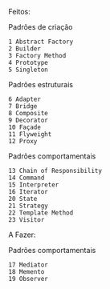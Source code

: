 Feitos:

Padrões de criação

	1 Abstract Factory
	2 Builder
	3 Factory Method
	4 Prototype
	5 Singleton

Padrões estruturais

	6 Adapter
	7 Bridge
	8 Composite
	9 Decorator
	10 Façade
	11 Flyweight	
	12 Proxy

Padrões comportamentais

	13 Chain of Responsibility
	14 Command
	15 Interpreter
	16 Iterator
	20 State
	21 Strategy
	22 Template Method
	23 Visitor

A Fazer:

Padrões comportamentais

	17 Mediator
	18 Memento
	19 Observer
